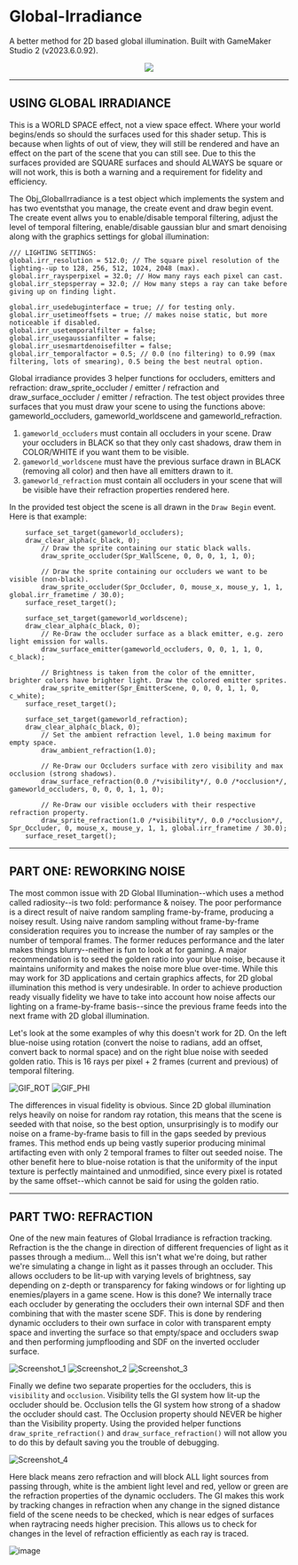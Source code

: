 # Global-Irradiance
A better method for 2D based global illumination. Built with GameMaker Studio 2 (v2023.6.0.92).

<p align="center">
  <img src="https://github.com/Yaazarai/Global-Irradiance/assets/7478702/5169b042-0485-4008-9061-cab933e1ab74" />
</p>

----

## USING GLOBAL IRRADIANCE

This is a WORLD SPACE effect, not a view space effect. Where your world begins/ends so should the surfaces used for this shader setup. This is because when lights of out of view, they will still be rendered and have an effect on the part of the scene that you can still see. Due to this the surfaces provided are SQUARE surfaces and should ALWAYS be square or will not work, this is both a warning and a requirement for fidelity and efficiency.

The Obj_GlobalIrradiance is a test object which implements the system and has two eventsthat you manage, the create event and draw begin event. The create event allws you to enable/disable temporal filtering, adjust the level of temporal filtering, enable/disable gaussian blur and smart denoising along with the graphics settings for global illumination:
```GML
/// LIGHTING SETTINGS:
global.irr_resolution = 512.0; // The square pixel resolution of the lighting--up to 128, 256, 512, 1024, 2048 (max).
global.irr_raysperpixel = 32.0; // How many rays each pixel can cast.
global.irr_stepsperray = 32.0; // How many steps a ray can take before giving up on finding light.

global.irr_usedebuginterface = true; // for testing only.
global.irr_usetimeoffsets = true; // makes noise static, but more noticeable if disabled.
global.irr_usetemporalfilter = false;
global.irr_usegaussianfilter = false;
global.irr_usesmartdenoisefilter = false;
global.irr_temporalfactor = 0.5; // 0.0 (no filtering) to 0.99 (max filtering, lots of smearing), 0.5 being the best neutral option.
```

Global irradiance provides 3 helper functions for occluders, emitters and refraction: draw_sprite_occluder / emitter / refraction and draw_surface_occluder / emitter / refraction. The test object provides three surfaces that you must draw your scene to using the functions above: gameworld_occluders, gameworld_worldscene and gameworld_refraction.

1. `gameworld_occluders` must contain all occluders in your scene. Draw your occluders in BLACK so that they only cast shadows, draw them in COLOR/WHITE if you want them to be visible.
2. `gameworld_worldscene` must have the previous surface drawn in BLACK (removing all color) and then have all emitters drawn to it.
3. `gameworld_refraction` must contain all occluders in your scene that will be visible have their refraction properties rendered here.

In the provided test object the scene is all drawn in the `Draw Begin` event. Here is that example:
```GML
    surface_set_target(gameworld_occluders);
    draw_clear_alpha(c_black, 0);
        // Draw the sprite containing our static black walls.
        draw_sprite_occluder(Spr_WallScene, 0, 0, 0, 1, 1, 0);

        // Draw the sprite containing our occluders we want to be visible (non-black).
        draw_sprite_occluder(Spr_Occluder, 0, mouse_x, mouse_y, 1, 1, global.irr_frametime / 30.0);
    surface_reset_target();

    surface_set_target(gameworld_worldscene);
    draw_clear_alpha(c_black, 0);
        // Re-Draw the occluder surface as a black emitter, e.g. zero light emission for walls.
        draw_surface_emitter(gameworld_occluders, 0, 0, 1, 1, 0, c_black);

        // Brightness is taken from the color of the emnitter, brighter colors have brighter light. Draw the colored emitter sprites.
        draw_sprite_emitter(Spr_EmitterScene, 0, 0, 0, 1, 1, 0, c_white);
    surface_reset_target();

    surface_set_target(gameworld_refraction);
    draw_clear_alpha(c_black, 0);
        // Set the ambient refraction level, 1.0 being maximum for empty space.
        draw_ambient_refraction(1.0);

        // Re-Draw our Occluders surface with zero visibility and max occlusion (strong shadows).
        draw_surface_refraction(0.0 /*visibility*/, 0.0 /*occlusion*/, gameworld_occluders, 0, 0, 0, 1, 1, 0);

        // Re-Draw our visible occluders with their respective refraction property.
        draw_sprite_refraction(1.0 /*visibility*/, 0.0 /*occlusion*/, Spr_Occluder, 0, mouse_x, mouse_y, 1, 1, global.irr_frametime / 30.0);
    surface_reset_target();
```

----

## PART ONE: REWORKING NOISE
The most common issue with 2D Global Illumination--which uses a method called radiosity--is two fold: performance & noisey. The poor performance is a direct result of naive random sampling frame-by-frame, producing a noisey result. Using naive random sampling without frame-by-frame consideration requires you to increase the number of ray samples or the number of temporal frames. The former reduces performance and the later makes things blurry--neither is fun to look at for gaming. A major recommendation is to seed the golden ratio into your blue noise, because it maintains uniformity and makes the noise more blue over-time. While this may work for 3D applications and certain graphics affects, for 2D global illumination this method is very undesirable. In order to achieve production ready visually fidelity we have to take into account how noise affects our lighting on a frame-by-frame basis--since the previous frame feeds into the next frame with 2D global illumination.

Let's look at the some examples of why this doesn't work for 2D. On the left blue-noise using rotation (convert the noise to radians, add an offset, convert back to normal space) and on the right blue noise with seeded golden ratio. This is 16 rays per pixel + 2 frames (current and previous)  of temporal filtering.

![GIF_ROT](https://github.com/Yaazarai/Global-Irradiance/assets/7478702/f353e328-256c-4ffd-a188-5af9bba592cb)
![GIF_PHI](https://github.com/Yaazarai/Global-Irradiance/assets/7478702/0956e033-70f0-45be-aca6-ce75ef765529)

The differences in visual fidelity is obvious. Since 2D global illumination relys heavily on noise for random ray rotation, this means that the scene is seeded with that noise, so the best option, unsurprisingly is to modify our noise on a frame-by-frame basis to fill in the gaps seeded by previous frames. This method ends up being vastly superior producing minimal artifacting even with only 2 temporal frames to filter out seeded noise. The other benefit here to blue-noise rotation is that the uniformity of the input texture is perfectly maintained and unmodified, since every pixel is rotated by the same offset--which cannot be said for using the golden ratio.

----

## PART TWO: REFRACTION
One of the new main features of Global Irradiance is refraction tracking. Refraction is the the change in direction of different frequencies of light as it passes through a medium... Well this isn't what we're doing, but rather we're simulating a change in light as it passes through an occluder. This allows occluders to be lit-up with varying levels of brightness, say depending on z-depth or transparency for faking windows or for lighting up enemies/players in a game scene. How is this done? We internally trace each occluder by generating the occluders their own internal SDF and then combining that with the master scene SDF. This is done by rendering dynamic occluders to their own surface in color with transparent empty space and inverting the surface so that empty/space and occluders swap and then performing jumpflooding and SDF on the inverted occluder surface.

![Screenshot_1](https://github.com/Yaazarai/Global-Irradiance/assets/7478702/e11545b7-d6e9-42cc-b5c5-2dc65110a734)
![Screenshot_2](https://github.com/Yaazarai/Global-Irradiance/assets/7478702/ca44567b-ab0c-40b2-8c6c-2ae84c20243b)
![Screenshot_3](https://github.com/Yaazarai/Global-Irradiance/assets/7478702/52e8370e-2868-447f-ae2c-ae5af9c1bed1)


Finally we define two separate properties for the occluders, this is `visibility` and `occlusion`. Visibility tells the GI system how lit-up the occluder should be. Occlusion tells the GI system how strong of a shadow the occluder should cast. The Occlusion property should NEVER be higher than the Visibility property. Using the provided helper functions `draw_sprite_refraction()` and `draw_surface_refraction()` will not allow you to do this by default saving you the trouble of debugging.

![Screenshot_4](https://github.com/Yaazarai/Global-Irradiance/assets/7478702/145b3284-68c6-4d2b-8313-ce9924ea0758)

Here black means zero refraction and will block ALL light sources from passing through, white is the ambient light level and red, yellow or green are the refraction properties of the dynamic occluders. The GI makes this work by tracking changes in refraction when any change in the signed distance field of the scene needs to be checked, which is near edges of surfaces when raytracing needs higher precision. This allows us to check for changes in the level of refraction efficiently as each ray is traced.

![image](https://github.com/Yaazarai/Global-Irradiance/assets/7478702/7503553d-29ae-45d7-a99d-2eabd3d3ef49)

